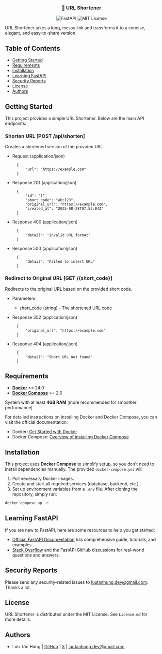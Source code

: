 <div align="center">
    <h3>🚀 URL Shortener</h3>
    <img src="https://img.shields.io/badge/FastAPI-009688?logo=fastapi&logoColor=white" alt="FastAPI"> <img src="https://img.shields.io/badge/License-MIT-yellow.svg" alt="MIT License">
</div>

URL Shortener takes a long, messy link and transforms it to a concise, elegant, and easy-to-share version.

## Table of Contents
- [Getting Started](#getting-started)
- [Requirements](#requirements)
- [Installation](#installation)
- [Learning FastAPI](#learning-fastapi)
- [Security Reports](#security-reports)
- [License](#license)
- [Authors](#authors)

## Getting Started

This project provides a simple URL Shortener. Below are the main API endpoints:

### Shorten URL [POST /api/shorten]
Creates a shortened version of the provided URL.

+ Request (application/json)

        {
            "url": "https://example.com"
        }

+ Response 201 (application/json)

        {
            "id": "1",
            "short_code": "abc123",
            "original_url": "https://example.com",
            "created_at": "2025-08-28T07:53:04Z"
        }

+ Response 400 (application/json)

        {
            "detail": "Invalid URL format"
        }

+ Response 500 (application/json)

        {
            "detail": "Failed to insert URL"
        }

### Redirect to Original URL [GET /{short_code}]

Redirects to the original URL based on the provided short code.

+ Parameters
    + short_code (string) - The shortened URL code

+ Response 302 (application/json)

        {
            "original_url": "https://example.com"
        }

+ Response 404 (application/json)

        {
            "detail": "Short URL not found"
        }

## Requirements
- **[Docker](https://www.docker.com/)** >= 24.0
- **[Docker Compose](https://docs.docker.com/compose/)** >= 2.0

System with at least **4GB RAM** (more recommended for smoother performance)

For detailed instructions on installing Docker and Docker Compose, you can visit the official documentation:
- Docker: [Get Started with Docker](https://www.docker.com/get-started)
- Docker Compose: [Overview of installing Docker Compose
](https://docs.docker.com/compose/install/)

## Installation
This project uses **Docker Compose** to simplify setup, so you don't need to install dependencies manually. The provided `docker-compose.yml` will:
1. Pull necessary Docker images.
2. Create and start all required services (database, backend, etc.).
3. Set up environment variables from a `.env` file.
After cloning the repository, simply run:
```bash
docker compose up -d
```

## Learning FastAPI

If you are new to FastAPI, here are some resources to help you get started:
- [Official FastAPI Documentation](https://fastapi.tiangolo.com) has comprehensive guide, tutorials, and examples.
- [Stack Overflow](https://stackoverflow.com/questions/tagged/fastapi) and the FastAPI GitHub discussions for real-world questions and answers.

## Security Reports
Please send any security-related issues to <luutanhung.dev@gmail.com>. Thanks a lot.

## License
URL Shortener is distributed under the MIT License. See `License.md` for more details.

## Authors
- Lưu Tấn Hưng | [GitHub](https://github.com/luutanhung) | [X](https://x.com/luu_tan_hung) | <luutanhung.dev@gmail.com>
